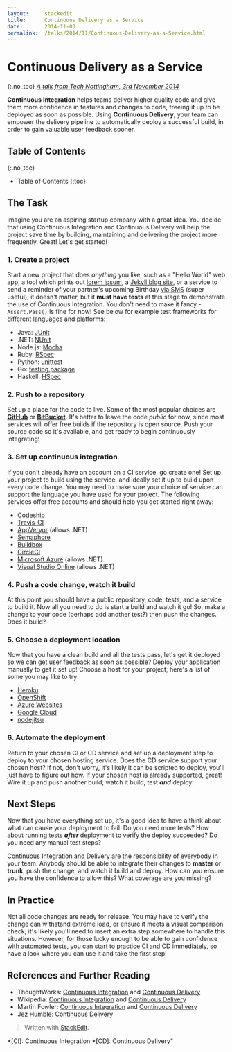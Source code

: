 ```yaml
---
layout:     stackedit
title:      Continuous Delivery as a Service
date:       2014-11-03
permalink:  /talks/2014/11/Continuous-Delivery-as-a-Service.html
---
```


# Continuous Delivery as a Service
{:.no_toc}
*[A talk from Tech Nottingham, 3rd November 2014](http://www.technottingham.com/events/2014/11/03/tech-nottingham-november-2014-continuous-delivery-as-a-service "Continuous Delivery as a Service")*

**Continuous Integration** helps teams deliver higher quality code and give them more confidence in features and changes to code, freeing it up to be deployed as soon as possible.
Using **Continuous Delivery**, your team can empower the delivery pipeline to automatically deploy a successful build, in order to gain valuable user feedback sooner.

## Table of Contents
{:.no_toc}
* Table of Contents
{:toc}

## The Task
Imagine you are an aspiring startup company with a great idea. You decide that using Continuous Integration and Continuous Delivery will help the project save time by building, maintaining and delivering the project more frequently. Great! Let's get started!

### 1. Create a project
Start a new project that does *anything* you like, such as a "Hello World" web app, a tool which prints out [lorem ipsum](http://slipsum.com "Samuel L. Ipsum"), a [Jekyll blog site](https://pages.github.com "GitHub pages with Jekyll"), or a service to send a reminder of your partner's upcoming Birthday [via SMS](http://developers.esendex.com/APIs/REST-API/messagedispatcher "Esendex Message Dispatcher") (super useful); it doesn't matter, but it **must have tests** at this stage to demonstrate the use of Continuous Integration. You don't need to make it fancy - `Assert.Pass()` is fine for now!
See below for example test frameworks for different languages and platforms:

* Java: [JUnit](http://junit.org "JUnit")
* .NET: [NUnit](http://www.nunit.org "NUnit")
* Node.js: [Mocha](http://mochajs.org "Mocha")
* Ruby: [RSpec](https://github.com/rspec/rspec-core "RSpec Core @ GitHub")
* Python: [unittest](https://docs.python.org/2/library/unittest.html "unittest, The Python Standard Library")
* Go: [testing package](http://golang.org/pkg/testing/ "The Go testing standard package")
* Haskell: [HSpec](http://hspec.github.io/ "HSpec")

### 2. Push to a repository
Set up a place for the code to live. Some of the most popular choices are **[GitHub](https://github.com)**  or **[BitBucket](https://bitbucket.org)**. It's better to leave the code *public* for now, since most services will offer free builds if the repository is open source.
Push your source code so it's available, and get ready to begin continuously integrating!

### 3. Set up continuous integration
If you don't already have an account on a CI service, go create one! Set up your project to build using the service, and ideally set it up to build upon every code change. You may need to make sure your choice of service can support the language you have used for your project.
The following services offer free accounts and should help you get started right away:

* [Codeship](https://codeship.io "Codeship")
* [Travis-CI](https://travis-ci.org "Travis-CI")
* [AppVeryor](http://www.appveyor.com "AppVeyor") (allows .NET)
* [Semaphore](https://semaphoreapp.com "Semaphore")
* [Buildbox](https://buildbox.io "Buildbox")
* [CircleCI](https://circleci.com "CircleCI")
* [Microsoft Azure](http://azure.microsoft.com "Azure") (allows .NET)
* [Visual Studio Online](http://www.visualstudio.com/en-us/get-started/connect-to-vs.aspx "Visual Studio Online") (allows .NET)

### 4. Push a code change, watch it build
At this point you should have a public repository, code, tests, and a service to build it. Now all you need to do is start a build and watch it go! So, make a change to your code (perhaps add another test?) then push the changes. Does it build?

### 5. Choose a deployment location
Now that you have a clean build and all the tests pass, let's get it deployed so we can get user feedback as soon as possible? Deploy your application manually to get it set up!
Choose a host for your project; here's a list of some you may like to try:

* [Heroku](https://www.heroku.com "Heroku")
* [OpenShift](https://www.openshift.com "OpenShift by Red Hat")
* [Azure Websites](http://azure.microsoft.com/en-us/services/websites/ "Azure Websites and Apps")
* [Google Cloud](https://cloud.google.com "Google Cloud")
* [nodejitsu](https://www.nodejitsu.com "nodejitsu Node.js hosting")

### 6. Automate the deployment
Return to your chosen CI or CD service and set up a deployment step to deploy to your chosen hosting service. Does the CD service support your chosen host? If not, don't worry, it's likely it can be scripted to deploy, you'll just have to figure out how. If your chosen host is already supported, great! Wire it up and push another build; watch it build, test ***and*** deploy!

## Next Steps
Now that you have everything set up, it's a good idea to have a think about what can cause your deployment to fail. Do you need more tests? How about running tests ***after*** deployment to verify the deploy succeeded? Do you need any manual test steps?

Continuous Integration and Delivery are the responsibility of everybody in your team. Anybody should be able to integrate their changes to **master** or **trunk**, push the change, and watch it build and deploy. How can you ensure you have the confidence to allow this? What coverage are you missing?

## In Practice
Not all code changes are ready for release. You may have to verify the change can withstand extreme load, or ensure it meets a visual comparison check; it's likely you'll need to insert an extra step somewhere to handle this situations. However, for those lucky enough to be able to gain confidence with automated tests, you can start to practice CI and CD immediately, so have a look where you can use it and take the first step!

## References and Further Reading

* ThoughtWorks: [Continuous Integration](http://www.thoughtworks.com/continuous-integration) and [Continuous Delivery](http://www.thoughtworks.com/continuous-delivery)
* Wikipedia: [Continuous Integration](http://www.thoughtworks.com/continuous-delivery) and [Continuous Delivery](http://en.wikipedia.org/wiki/Continuous_delivery)
* Martin Fowler: [Continuous Integration](http://www.martinfowler.com/articles/continuousIntegration.html) and [Continuous Delivery](http://martinfowler.com/bliki/ContinuousDelivery.html)
* Jez Humble: [Continuous Delivery](http://continuousdelivery.com/)

> Written with [StackEdit](https://stackedit.io/).

*[CI]: Continuous Integration
*[CD]: Continuous Delivery"